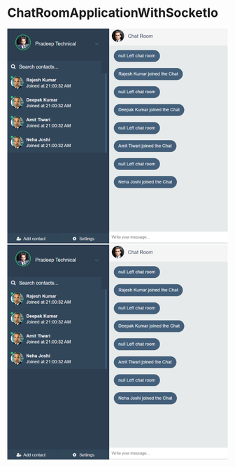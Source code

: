 # ChatRoomApplicationWithSocketIo
![Scrteenshots](https://github.com/pradeep4uhere/ChatRoomApplicationWithSocketIo/blob/master/Screenshots/1.png)
![Scrteenshots](https://github.com/pradeep4uhere/ChatRoomApplicationWithSocketIo/blob/master/Screenshots/1.png)
